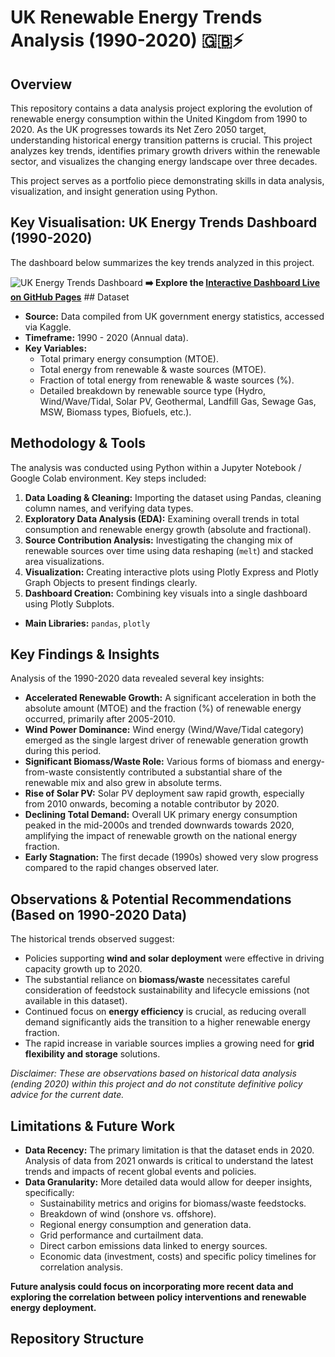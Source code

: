 # UK Renewable Energy Trends Analysis (1990-2020) 🇬🇧⚡️

## Overview

This repository contains a data analysis project exploring the evolution of renewable energy consumption within the United Kingdom from 1990 to 2020. As the UK progresses towards its Net Zero 2050 target, understanding historical energy transition patterns is crucial. This project analyzes key trends, identifies primary growth drivers within the renewable sector, and visualizes the changing energy landscape over three decades.

This project serves as a portfolio piece demonstrating skills in data analysis, visualization, and insight generation using Python.

## Key Visualisation: UK Energy Trends Dashboard (1990-2020)

The dashboard below summarizes the key trends analyzed in this project.

![UK Energy Trends Dashboard](images/uk_energy_dashboard.png)  **➡️ Explore the [Interactive Dashboard Live on GitHub Pages](https://FutureAI22.github.io/UK-Renewable-Energy-Consumption-1990-2020/uk_energy_dashboard_interactive.html)** ## Dataset

* **Source:** Data compiled from UK government energy statistics, accessed via Kaggle.
* **Timeframe:** 1990 - 2020 (Annual data).
* **Key Variables:**
    * Total primary energy consumption (MTOE).
    * Total energy from renewable & waste sources (MTOE).
    * Fraction of total energy from renewable & waste sources (%).
    * Detailed breakdown by renewable source type (Hydro, Wind/Wave/Tidal, Solar PV, Geothermal, Landfill Gas, Sewage Gas, MSW, Biomass types, Biofuels, etc.).

## Methodology & Tools

The analysis was conducted using Python within a Jupyter Notebook / Google Colab environment. Key steps included:

1.  **Data Loading & Cleaning:** Importing the dataset using Pandas, cleaning column names, and verifying data types.
2.  **Exploratory Data Analysis (EDA):** Examining overall trends in total consumption and renewable energy growth (absolute and fractional).
3.  **Source Contribution Analysis:** Investigating the changing mix of renewable sources over time using data reshaping (`melt`) and stacked area visualizations.
4.  **Visualization:** Creating interactive plots using Plotly Express and Plotly Graph Objects to present findings clearly.
5.  **Dashboard Creation:** Combining key visuals into a single dashboard using Plotly Subplots.

* **Main Libraries:** `pandas`, `plotly`

## Key Findings & Insights

Analysis of the 1990-2020 data revealed several key insights:

* **Accelerated Renewable Growth:** A significant acceleration in both the absolute amount (MTOE) and the fraction (%) of renewable energy occurred, primarily after 2005-2010.
* **Wind Power Dominance:** Wind energy (Wind/Wave/Tidal category) emerged as the single largest driver of renewable generation growth during this period.
* **Significant Biomass/Waste Role:** Various forms of biomass and energy-from-waste consistently contributed a substantial share of the renewable mix and also grew in absolute terms.
* **Rise of Solar PV:** Solar PV deployment saw rapid growth, especially from 2010 onwards, becoming a notable contributor by 2020.
* **Declining Total Demand:** Overall UK primary energy consumption peaked in the mid-2000s and trended downwards towards 2020, amplifying the impact of renewable growth on the national energy fraction.
* **Early Stagnation:** The first decade (1990s) showed very slow progress compared to the rapid changes observed later.

## Observations & Potential Recommendations (Based on 1990-2020 Data)

The historical trends observed suggest:

* Policies supporting **wind and solar deployment** were effective in driving capacity growth up to 2020.
* The substantial reliance on **biomass/waste** necessitates careful consideration of feedstock sustainability and lifecycle emissions (not available in this dataset).
* Continued focus on **energy efficiency** is crucial, as reducing overall demand significantly aids the transition to a higher renewable energy fraction.
* The rapid increase in variable sources implies a growing need for **grid flexibility and storage** solutions.

*Disclaimer: These are observations based on historical data analysis (ending 2020) within this project and do not constitute definitive policy advice for the current date.*

## Limitations & Future Work

* **Data Recency:** The primary limitation is that the dataset ends in 2020. Analysis of data from 2021 onwards is critical to understand the latest trends and impacts of recent global events and policies.
* **Data Granularity:** More detailed data would allow for deeper insights, specifically:
    * Sustainability metrics and origins for biomass/waste feedstocks.
    * Breakdown of wind (onshore vs. offshore).
    * Regional energy consumption and generation data.
    * Grid performance and curtailment data.
    * Direct carbon emissions data linked to energy sources.
    * Economic data (investment, costs) and specific policy timelines for correlation analysis.

**Future analysis could focus on incorporating more recent data and exploring the correlation between policy interventions and renewable energy deployment.**

## Repository Structure
